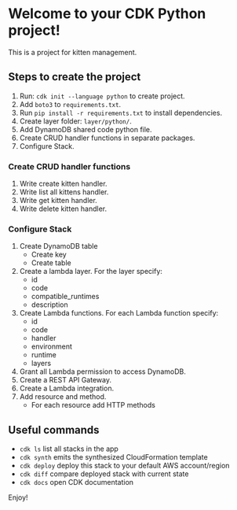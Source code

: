 
# Welcome to your CDK Python project!

This is a project for kitten management.

## Steps to create the project
1. Run: `cdk init --language python` to create project.
2. Add `boto3` to `requirements.txt`.
3. Run `pip install -r requirements.txt` to install dependencies.
4. Create layer folder: `layer/python/`.
5. Add DynamoDB shared code python file.
6. Create CRUD handler functions in separate packages.
7. Configure Stack.


### Create CRUD handler functions
1. Write create kitten handler.
2. Write list all kittens handler.
3. Write get kitten handler.
4. Write delete kitten handler.

### Configure Stack
1. Create DynamoDB table
    * Create key
    * Create table
2. Create a lambda layer. For the layer specify:
    * id
    * code
    * compatible_runtimes
    * description
3. Create Lambda functions. For each Lambda function specify:
    * id
    * code
    * handler
    * environment
    * runtime
    * layers
4. Grant all Lambda permission to access DynamoDB.
5. Create a REST API Gateway.
6. Create a Lambda integration.
7. Add resource and method.
    * For each resource add HTTP methods

## Useful commands

 * `cdk ls`          list all stacks in the app
 * `cdk synth`       emits the synthesized CloudFormation template
 * `cdk deploy`      deploy this stack to your default AWS account/region
 * `cdk diff`        compare deployed stack with current state
 * `cdk docs`        open CDK documentation

Enjoy!
